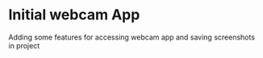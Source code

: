 # Initial webcam App
Adding some features for accessing webcam app and saving screenshots in project